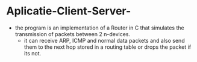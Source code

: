 # Aplicatie-Client-Server-


- the program is an implementation of a Router in C that simulates the transmission of packets
    between 2 n-devices.
    - it can receive ARP, ICMP and normal data packets and also send them to the next hop stored
    in a routing table or drops the packet if its not.
